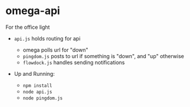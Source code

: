 # omega-api
For the office light
 
 - `api.js` holds routing for api
    - omega polls url for "down"
    - `pingdom.js` posts to url if something is "down", and "up" otherwise     
    - `flowdock.js` handles sending notifications

 - Up and Running: 
    - `npm install`
    - `node api.js`
    - `node pingdom.js`
